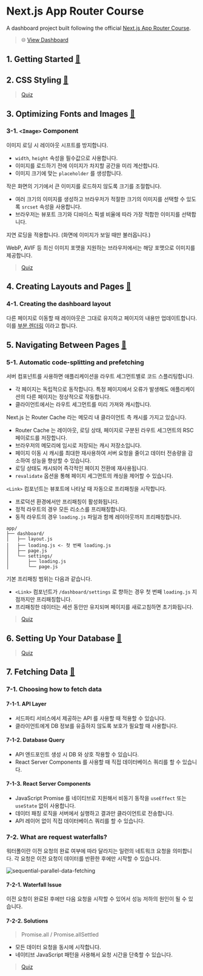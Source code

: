 # Next.js App Router Course

A dashboard project built following the official [Next.js App Router Course](https://nextjs.org/learn/dashboard-app).

> 🌐 [View Dashboard](https://learn-nextjs-eight-mocha.vercel.app)

## 1. Getting Started [🔗](https://nextjs.org/learn/dashboard-app/getting-started)

## 2. CSS Styling [🔗](https://nextjs.org/learn/dashboard-app/css-styling)

> [Quiz](./docs/quiz/chaptet02.md)

## 3. Optimizing Fonts and Images [🔗](https://nextjs.org/learn/dashboard-app/optimizing-fonts-images)

### 3-1. `<Image>` Component

이미지 로딩 시 레이아웃 시프트를 방지합니다.

- `width`, `height` 속성을 필수값으로 사용합니다.
- 이미지를 로드하기 전에 이미지가 차지할 공간을 미리 계산합니다.
- 이미지 크기에 맞는 `placeholder` 를 생성합니다.

작은 화면의 기기에서 큰 이미지를 로드하지 않도록 크기를 조절합니다.

- 여러 크기의 이미지를 생성하고 브라우저가 적절한 크기의 이미지를 선택할 수 있도록 `srcset` 속성을 사용합니다.
- 브라우저는 뷰포트 크기와 디바이스 픽셀 비율에 따라 가장 적합한 이미지를 선택합니다.

지연 로딩을 적용합니다. (화면에 이미지가 보일 때만 불러옵니다.)

WebP, AVIF 등 최신 이미지 포맷을 지원하는 브라우저에서는 해당 포맷으로 이미지를 제공합니다.

> [Quiz](./docs/quiz/chapter03.md)

## 4. Creating Layouts and Pages [🔗](https://nextjs.org/learn/dashboard-app/creating-layouts-and-pages)

### 4-1. Creating the dashboard layout

다른 페이지로 이동할 때 레이아웃은 그대로 유지하고 페이지의 내용만 업데이트합니다. 이를 [부분 렌더링](https://nextjs.org/docs/app/building-your-application/routing/linking-and-navigating#4-partial-rendering) 이라고 합니다.

## 5. Navigating Between Pages [🔗](https://nextjs.org/learn/dashboard-app/navigating-between-pages)

### 5-1. Automatic code-splitting and prefetching

서버 컴포넌트를 사용하면 애플리케이션을 라우트 세그먼트별로 코드 스플리팅합니다.

- 각 페이지는 독립적으로 동작합니다. 특정 페이지에서 오류가 발생해도 애플리케이션의 다른 페이지는 정상적으로 작동합니다.
- 클라이언트에서는 라우트 세그먼트를 미리 가져와 캐시합니다.

Next.js 는 Router Cache 라는 메모리 내 클라이언트 측 캐시를 가지고 있습니다.

- Router Cache 는 레이아웃, 로딩 상태, 페이지로 구분된 라우트 세그먼트의 RSC 페이로드를 저장합니다.
- 브라우저의 메모리에 임시로 저장되는 캐시 저장소입니다.
- 페이지 이동 시 캐시를 최대한 재사용하여 서버 요청을 줄이고 데이터 전송량을 감소하여 성능을 향상할 수 있습니다.
- 로딩 상태도 캐시되어 즉각적인 페이지 전환에 재사용됩니다.
- `revalidate` 옵션을 통해 페이지 세그먼트의 캐싱을 제어할 수 있습니다.

`<Link>` 컴포넌트는 뷰포트에 나타날 때 자동으로 프리패칭을 시작합니다.

- 프로덕션 환경에서만 프리패칭이 활성화됩니다.
- 정적 라우트의 경우 모든 리소스를 프리패칭합니다.
- 동적 라우트의 경우 `loading.js` 파일과 함께 레이아웃까지 프리패칭합니다.

```
app/
├── dashboard/
│   ├── layout.js
│   ├── loading.js <- 첫 번째 loading.js
│   ├── page.js
│   └── settings/
│       ├── loading.js
│       └── page.js
```

기본 프리패칭 범위는 다음과 같습니다.

- `<Link>` 컴포넌트가 `/dashboard/settings` 로 향하는 경우 첫 번째 `loading.js` 지점까지만 프리패칭합니다.
- 프리패칭한 데이터는 세션 동안만 유지되며 페이지를 새로고침하면 초기화됩니다.

> [Quiz](./docs/quiz/chapter05.md)

## 6. Setting Up Your Database [🔗](https://nextjs.org/learn/dashboard-app/setting-up-your-database)

> [Quiz](./docs/quiz/chapter06.md)

## 7. Fetching Data [🔗](https://nextjs.org/learn/dashboard-app/fetching-data)

### 7-1. Choosing how to fetch data

#### 7-1-1. API Layer

- 서드파티 서비스에서 제공하는 API 를 사용할 때 적용할 수 있습니다.
- 클라이언트에게 DB 정보를 유출하지 않도록 보호가 필요할 때 사용합니다.

#### 7-1-2. Database Query

- API 엔드포인트 생성 시 DB 와 상호 작용할 수 있습니다.
- React Server Components 를 사용할 때 직접 데이터베이스 쿼리를 할 수 있습니다.

#### 7-1-3. React Server Components

- JavaScript Promise 를 네이티브로 지원해서 비동기 동작을 `useEffect` 또는 `useState` 없이 사용합니다.
- 데이터 패칭 로직을 서버에서 실행하고 결과만 클라이언트로 전송합니다.
- API 레이어 없이 직접 데이터베이스 쿼리를 할 수 있습니다.

### 7-2. What are request waterfalls?

워터폴이란 이전 요청의 완료 여부에 따라 달라지는 일련의 네트워크 요청을 의미합니다. 각 요청은 이전 요청이 데이터를 반환한 후에만 시작할 수 있습니다.

![sequential-parallel-data-fetching](https://github.com/user-attachments/assets/0ac4f5f2-7582-4957-9a6c-966ea3fcc401)

#### 7-2-1. Waterfall Issue

이전 요청이 완료된 후에만 다음 요청을 시작할 수 있어서 성능 저하의 원인이 될 수 있습니다.

#### 7-2-2. Solutions

> Promise.all / Promise.allSettled

- 모든 데이터 요청을 동시에 시작합니다.
- 네이티브 JavaScript 패턴을 사용해서 요청 시간을 단축할 수 있습니다.

> [Quiz](./docs/quiz/chapter07.md)
